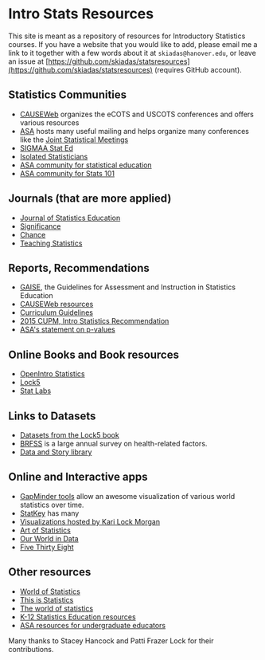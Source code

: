 # Intro Stats Resources

This site is meant as a repository of resources for Introductory Statistics courses. If you have a website that you would like to add, please email me a link to it together with a few words about it at `skiadas@hanover.edu`, or leave an issue at [https://github.com/skiadas/statsresources](https://github.com/skiadas/statsresources) (requires GitHub account).

## Statistics Communities

- [CAUSEWeb](https://www.causeweb.org) organizes the eCOTS and USCOTS conferences and offers various resources
- [ASA](http://www.amstat.org/) hosts many useful mailing and helps organize many conferences like the [Joint Statistical Meetings](http://www.amstat.org/ASA/Meetings/Joint-Statistical-Meetings.aspx)
- [SIGMAA Stat Ed](http://sigmaa.maa.org/stat-ed/)
- [Isolated Statisticians](http://ww2.amstat.org/committees/isostat/isostat.html)
- [ASA community for statistical education](http://community.amstat.org/statisticaleducationsection/home)
- [ASA community for Stats 101](http://community.amstat.org/stats101/home)

 
## Journals (that are more applied)

- [Journal of Statistics Education](https://ww2.amstat.org/publications/jse/)
- [Significance](https://www.significancemagazine.com/)
- [Chance](https://chance.amstat.org/)
- [Teaching Statistics](http://onlinelibrary.wiley.com/journal/10.1111/(ISSN)1467-9639)
 
## Reports, Recommendations

- [GAISE](http://www.amstat.org/asa/files/pdfs/GAISE/GaiseCollege_Full.pdf), the Guidelines for Assessment and Instruction in Statistics Education
- [CAUSEWeb resources](https://www.causeweb.org/cause/professional-development)
- [Curriculum Guidelines](http://www.amstat.org/asa/files/pdfs/EDU-guidelines2014-11-15.pdf)
- [2015 CUPM, Intro Statistics Recommendation](https://www.maa.org/sites/default/files/AppliedStatDataAnalysis.pdf)
- [ASA's statement on p-values](http://amstat.tandfonline.com/doi/pdf/10.1080/00031305.2016.1154108)

## Online Books and Book resources

- [OpenIntro Statistics](https://www.openintro.org/stat/)
- [Lock5](http://www.lock5stat.com/)
- [Stat Labs](https://www.stat.berkeley.edu/~statlabs/)

## Links to Datasets

- [Datasets from the Lock5 book](http://www.lock5stat.com/datapage.html)
- [BRFSS](https://www.cdc.gov/brfss/index.html) is a large annual survey on health-related factors.
- [Data and Story library](http://www.stat.cmu.edu/DASL/)

## Online and Interactive apps

- [GapMinder tools](https://www.gapminder.org/tools/) allow an awesome visualization of various world statistics over time.
- [StatKey](http://www.lock5stat.com/StatKey/index.html) has many 
- [Visualizations hosted by Kari Lock Morgan](http://www.personal.psu.edu/klm47/visualization.htm)
- [Art of Statistics](http://www.artofstat.com/webapps.html)
- [Our World in Data](https://ourworldindata.org/)
- [Five Thirty Eight](http://fivethirtyeight.com/)


## Other resources

- [World of Statistics](http://www.worldofstatistics.org/)
- [This is Statistics](http://thisisstatistics.org/)
- [The world of statistics](http://www.amstat.org/asa/education/stew/home.aspx)
- [K-12 Statistics Education resources](http://www.amstat.org/ASA/Education/K-12-Statistics-Education-Resources.aspx)
- [ASA resources for undergraduate educators](http://www.amstat.org/asa/education/undergraduate-educators.aspx)

Many thanks to Stacey Hancock and Patti Frazer Lock for their contributions.
